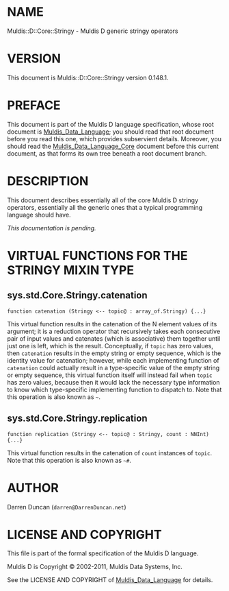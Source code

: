 # NAME

Muldis::D::Core::Stringy - Muldis D generic stringy operators

# VERSION

This document is Muldis::D::Core::Stringy version 0.148.1.

# PREFACE

This document is part of the Muldis D language specification, whose root
document is [Muldis_Data_Language](Muldis_Data_Language.md); you should read that root document before
you read this one, which provides subservient details.  Moreover, you
should read the [Muldis_Data_Language_Core](Muldis_Data_Language_Core.md) document before this current
document, as that forms its own tree beneath a root document branch.

# DESCRIPTION

This document describes essentially all of the core Muldis D
stringy operators, essentially all the generic ones that a
typical programming language should have.

*This documentation is pending.*

# VIRTUAL FUNCTIONS FOR THE STRINGY MIXIN TYPE

## sys.std.Core.Stringy.catenation

`function catenation (Stringy <-- topic@ : array_of.Stringy) {...}`

This virtual function results in the catenation of the N element values of
its argument; it is a reduction operator that recursively takes each
consecutive pair of input values and catenates (which is associative) them
together until just one is left, which is the result.  Conceptually, if
`topic` has zero values, then `catenation` results in the empty string or
empty sequence, which is the identity value for catenation; however, while
each implementing function of `catenation` could actually result in a
type-specific value of the empty string or empty sequence, this virtual
function itself will instead fail when `topic` has zero values, because
then it would lack the necessary type information to know which
type-specific implementing function to dispatch to.  Note that this
operation is also known as `~`.

## sys.std.Core.Stringy.replication

`function replication (Stringy <--
topic@ : Stringy, count : NNInt) {...}`

This virtual function results in the catenation of `count` instances of
`topic`.  Note that this operation is also known as `~#`.

# AUTHOR

Darren Duncan (`darren@DarrenDuncan.net`)

# LICENSE AND COPYRIGHT

This file is part of the formal specification of the Muldis D language.

Muldis D is Copyright © 2002-2011, Muldis Data Systems, Inc.

See the LICENSE AND COPYRIGHT of [Muldis_Data_Language](Muldis_Data_Language.md) for details.
